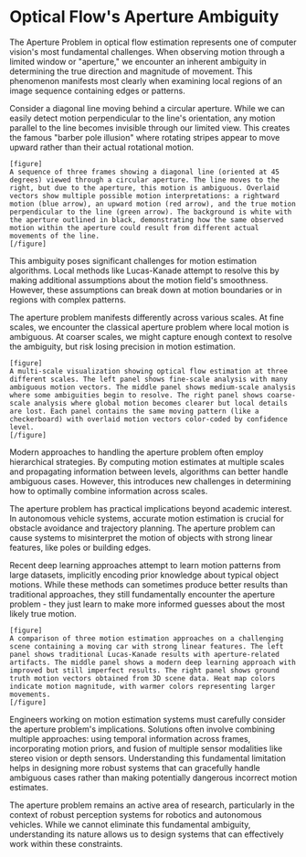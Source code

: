 # Optical Flow's Aperture Ambiguity

The Aperture Problem in optical flow estimation represents one of computer vision's most fundamental challenges. When observing motion through a limited window or "aperture," we encounter an inherent ambiguity in determining the true direction and magnitude of movement. This phenomenon manifests most clearly when examining local regions of an image sequence containing edges or patterns.

Consider a diagonal line moving behind a circular aperture. While we can easily detect motion perpendicular to the line's orientation, any motion parallel to the line becomes invisible through our limited view. This creates the famous "barber pole illusion" where rotating stripes appear to move upward rather than their actual rotational motion.

```
[figure]
A sequence of three frames showing a diagonal line (oriented at 45 degrees) viewed through a circular aperture. The line moves to the right, but due to the aperture, this motion is ambiguous. Overlaid vectors show multiple possible motion interpretations: a rightward motion (blue arrow), an upward motion (red arrow), and the true motion perpendicular to the line (green arrow). The background is white with the aperture outlined in black, demonstrating how the same observed motion within the aperture could result from different actual movements of the line.
[/figure]
```

This ambiguity poses significant challenges for motion estimation algorithms. Local methods like Lucas-Kanade attempt to resolve this by making additional assumptions about the motion field's smoothness. However, these assumptions can break down at motion boundaries or in regions with complex patterns.

The aperture problem manifests differently across various scales. At fine scales, we encounter the classical aperture problem where local motion is ambiguous. At coarser scales, we might capture enough context to resolve the ambiguity, but risk losing precision in motion estimation.

```
[figure]
A multi-scale visualization showing optical flow estimation at three different scales. The left panel shows fine-scale analysis with many ambiguous motion vectors. The middle panel shows medium-scale analysis where some ambiguities begin to resolve. The right panel shows coarse-scale analysis where global motion becomes clearer but local details are lost. Each panel contains the same moving pattern (like a checkerboard) with overlaid motion vectors color-coded by confidence level.
[/figure]
```

Modern approaches to handling the aperture problem often employ hierarchical strategies. By computing motion estimates at multiple scales and propagating information between levels, algorithms can better handle ambiguous cases. However, this introduces new challenges in determining how to optimally combine information across scales.

The aperture problem has practical implications beyond academic interest. In autonomous vehicle systems, accurate motion estimation is crucial for obstacle avoidance and trajectory planning. The aperture problem can cause systems to misinterpret the motion of objects with strong linear features, like poles or building edges.

Recent deep learning approaches attempt to learn motion patterns from large datasets, implicitly encoding prior knowledge about typical object motions. While these methods can sometimes produce better results than traditional approaches, they still fundamentally encounter the aperture problem - they just learn to make more informed guesses about the most likely true motion.

```
[figure]
A comparison of three motion estimation approaches on a challenging scene containing a moving car with strong linear features. The left panel shows traditional Lucas-Kanade results with aperture-related artifacts. The middle panel shows a modern deep learning approach with improved but still imperfect results. The right panel shows ground truth motion vectors obtained from 3D scene data. Heat map colors indicate motion magnitude, with warmer colors representing larger movements.
[/figure]
```

Engineers working on motion estimation systems must carefully consider the aperture problem's implications. Solutions often involve combining multiple approaches: using temporal information across frames, incorporating motion priors, and fusion of multiple sensor modalities like stereo vision or depth sensors. Understanding this fundamental limitation helps in designing more robust systems that can gracefully handle ambiguous cases rather than making potentially dangerous incorrect motion estimates.

The aperture problem remains an active area of research, particularly in the context of robust perception systems for robotics and autonomous vehicles. While we cannot eliminate this fundamental ambiguity, understanding its nature allows us to design systems that can effectively work within these constraints.